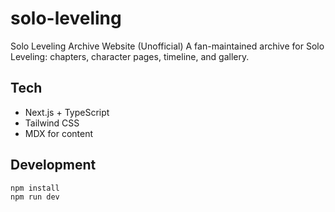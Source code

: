 # solo-leveling
Solo Leveling Archive Website (Unofficial)
A fan-maintained archive for Solo Leveling: chapters, character pages, timeline, and gallery.

## Tech
- Next.js + TypeScript
- Tailwind CSS
- MDX for content

## Development
```bash
npm install
npm run dev
